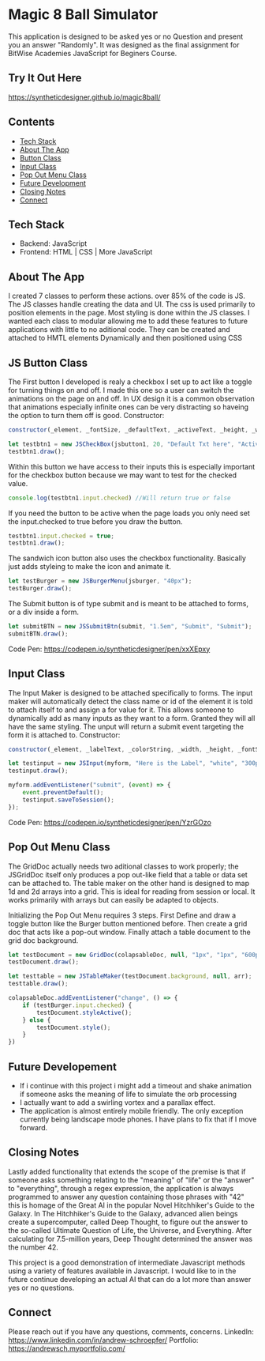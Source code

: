 # Magic 8 Ball Simulator

This application is designed to be asked yes or no Question and present you an answer "Randomly".
It was designed as the final assignment for BitWise Academies JavaScript for Beginers Course.

## Try It Out Here
https://syntheticdesigner.github.io/magic8ball/

## Contents 
* [Tech Stack](#stack)
* [About The App](#app)
* [Button Class](#button)
* [Input Class](#input)
* [Pop Out Menu Class](#gridDoc)
* [Future Development](#plan)
* [Closing Notes](#closing)
* [Connect](#connect)

## <a name="stack" ></a>Tech Stack
* Backend: JavaScript
* Frontend: HTML | CSS | More JavaScript 

## <a name="app"></a>About The App
I created 7 classes to perform these actions. over 85% of the code is JS. The JS classes handle creating the data and UI. The css is used primarily to position elements in the page. Most styling is done within the JS classes. I wanted each class to modular allowing me to add these features to future applications with little to no aditional code. They can be created and attached to HMTL elements Dynamically and then positioned using CSS
## <a name="button"></a>JS Button Class
The First button I developed is realy a checkbox I set up to act like a toggle for turning things on and off. I made this one so a user can switch the animations on the page on and off. In UX design it is a common observation that animations especially infinite ones can be very distracting so haveing the option to turn them off is good.
Constructor:
```javascript
constructor(_element, _fontSize, _defaultText, _activeText, _height, _width)
```
```javascript
let testbtn1 = new JSCheckBox(jsbutton1, 20, "Default Txt here", "Active Text Here");
testbtn1.draw();
```
Within this button we have access to their inputs this is especially important for the checkbox button because we may want to test for the checked value.
```javascript
console.log(testbtn1.input.checked) //Will return true or false
```
If you need the button to be active when the page loads you only need set the input.checked to true before you draw the button.
```javascript
testbtn1.input.checked = true;
testbtn1.draw();
```
The sandwich icon button also uses the checkbox functionality. Basically just adds styleing to make the icon and animate it.
```javascript
let testBurger = new JSBurgerMenu(jsburger, "40px");
testBurger.draw();
```
The Submit button is of type submit and is meant to be attached to forms, or a div inside a form.
```javascript
let submitBTN = new JSSubmitBtn(submit, "1.5em", "Submit", "Submit");
submitBTN.draw();
```
Code Pen:
https://codepen.io/syntheticdesigner/pen/xxXEpxy

## <a name="input"></a>Input Class
The Input Maker is designed to be attached specifically to forms. The input maker will automatically detect the class name or id of the element it is told to attach itself to and assign a for value for it. This allows someone to dynamically add as many inputs as they want to a form. Granted they will all have the same styling.
The unput will return a submit event targeting the form it is attached to.
Constructor:
```javascript
constructor(_element, _labelText, _colorString, _width, _height, _fontSize)
```
```javascript
let testinput = new JSInput(myform, "Here is the Label", "white", "300px", "", "1em");
testinput.draw();

myform.addEventListener("submit", (event) => {
    event.preventDefault();
    testinput.saveToSession();
});
```
Code Pen:
https://codepen.io/syntheticdesigner/pen/YzrGOzo

## <a name="gridDoc"></a>Pop Out Menu Class
The GridDoc actually needs two aditional classes to work properly; the JSGridDoc itself only produces a pop out-like field that a table or data set can be attached to. The table maker on the other hand is designed to map 1d and 2d arrays into a grid. This is ideal for reading from session or local. It works primarily with arrays but can easily be adapted to objects.

Initializing the Pop Out Menu requires 3 steps. First Define and draw a toggle button like the Burger button mentioned before. Then create a grid doc that acts like a pop-out window. Finally attach a table document to the grid doc background.
```javascript
let testDocument = new GridDoc(colapsableDoc, null, "1px", "1px", "600px", "500px");
testDocument.draw();

let testtable = new JSTableMaker(testDocument.background, null, arr);
testtable.draw();

colapsableDoc.addEventListener("change", () => {
    if (testBurger.input.checked) {
        testDocument.styleActive();
    } else {
        testDocument.style();
    }
})
```

## <a name="plan"></a>Future Developement
* If i continue with this project i might add a timeout and shake animation if someone asks the meaning of life to simulate the orb processing
* I actually want to add a swirling vortex and a parallax effect.
* The application is almost entirely mobile friendly. The only exception currently being landscape mode phones. I have plans to fix that if I move forward.

## <a name="closing"></a>Closing Notes
Lastly added functionality that extends the scope of the premise is that if someone asks something relating to the "meaning" of "life" or the "answer" to "everything", through a regex expression, the application is always programmed to answer any question containing those phrases with "42" this is homage of the Great AI in the popular Novel Hitchhiker's Guide to the Galaxy. In The Hitchhiker's Guide to the Galaxy, advanced alien beings create a supercomputer, called Deep Thought, to figure out the answer to the so-called Ultimate Question of Life, the Universe, and Everything. After calculating for 7.5-million years, Deep Thought determined the answer was the number 42.

This project is a good demonstration of intermediate Javascript methods using a variety of features available in Javascript. I would like to in the future continue developing an actual AI that can do a lot more than answer yes or no questions.

## <a name="connect"></a>Connect
Please reach out if you have any questions, comments, concerns.
LinkedIn:
https://www.linkedin.com/in/andrew-schroepfer/
Portfolio:
https://andrewsch.myportfolio.com/


